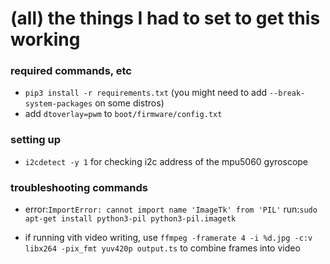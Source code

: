 # (all) the things I had to set to get this working

### required commands, etc
- `pip3 install -r requirements.txt` (you might need to add `--break-system-packages` on some distros)
- add `dtoverlay=pwm` to `boot/firmware/config.txt`

### setting up
- `i2cdetect -y 1` for checking i2c address of the mpu5060 gyroscope

### troubleshooting commands
- error:`ImportError: cannot import name 'ImageTk' from 'PIL'` run:`sudo apt-get install python3-pil python3-pil.imagetk`

- if running vith video writing, use `ffmpeg -framerate 4 -i %d.jpg -c:v libx264 -pix_fmt yuv420p output.ts` to combine frames into video